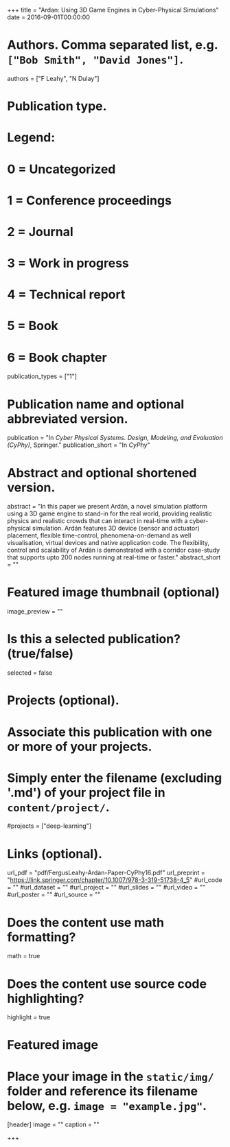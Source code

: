 +++
title = "Ardan: Using 3D Game Engines in Cyber-Physical Simulations"
date = 2016-09-01T00:00:00

# Authors. Comma separated list, e.g. `["Bob Smith", "David Jones"]`.
authors = ["F Leahy", "N Dulay"]

# Publication type.
# Legend:
# 0 = Uncategorized
# 1 = Conference proceedings
# 2 = Journal
# 3 = Work in progress
# 4 = Technical report
# 5 = Book
# 6 = Book chapter
publication_types = ["1"]

# Publication name and optional abbreviated version.
publication = "In *Cyber Physical Systems. Design, Modeling, and Evaluation (CyPhy)*, Springer."
publication_short = "In *CyPhy*"

# Abstract and optional shortened version.
abstract = "In this paper we present Ardán, a novel simulation platform using a 3D game engine to stand-in for the real world, providing realistic physics and realistic crowds that can interact in real-time with a cyber-physical simulation. Ardán features 3D device (sensor and actuator) placement, flexible time-control, phenomena-on-demand as well visualisation, virtual devices and native application code. The flexibility, control and scalability of Ardán is demonstrated with a corridor case-study that supports upto 200 nodes running at real-time or faster."
abstract_short = ""

# Featured image thumbnail (optional)
image_preview = ""

# Is this a selected publication? (true/false)
selected = false

# Projects (optional).
#   Associate this publication with one or more of your projects.
#   Simply enter the filename (excluding '.md') of your project file in `content/project/`.
#projects = ["deep-learning"]

# Links (optional).
url_pdf = "pdf/FergusLeahy-Ardan-Paper-CyPhy16.pdf"
url_preprint = "https://link.springer.com/chapter/10.1007/978-3-319-51738-4_5"
#url_code = ""
#url_dataset = ""
#url_project = ""
#url_slides = ""
#url_video = ""
#url_poster = ""
#url_source = ""

# Does the content use math formatting?
math = true

# Does the content use source code highlighting?
highlight = true

# Featured image
# Place your image in the `static/img/` folder and reference its filename below, e.g. `image = "example.jpg"`.
[header]
image = ""
caption = ""

+++